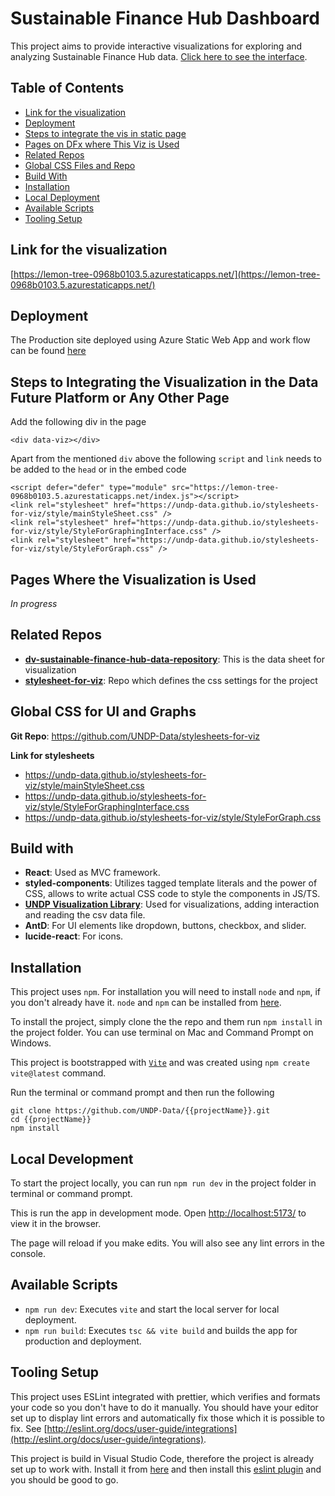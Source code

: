 # Sustainable Finance Hub Dashboard

This project aims to provide interactive visualizations for exploring and analyzing Sustainable Finance Hub data. [Click here to see the interface](https://lemon-tree-0968b0103.5.azurestaticapps.net/).

## Table of Contents

- [Link for the visualization](#section-01)
- [Deployment](#deployment)
- [Steps to integrate the vis in static page](#section-02)
- [Pages on DFx where This Viz is Used](#section-03)
- [Related Repos](#section-04)
- [Global CSS Files and Repo](#section-05)
- [Build With](#section-06)
- [Installation](#section-07)
- [Local Deployment](#section-08)
- [Available Scripts](#section-09)
- [Tooling Setup](#section-10)

## Link for the visualization<a name="section-01"></a>

[https://lemon-tree-0968b0103.5.azurestaticapps.net/](https://lemon-tree-0968b0103.5.azurestaticapps.net/)

## Deployment<a name="deployment"></a>

The Production site deployed using Azure Static Web App and work flow can be found [here](https://github.com/UNDP-Data/dv-sustainable-finance-hub/blob/main/.github/workflows/azure-static-web-apps-lemon-tree-0968b0103.yml)

## Steps to Integrating the Visualization in the Data Future Platform or Any Other Page<a name="section-02"></a>

Add the following div in the page

```
<div data-viz></div>
```

Apart from the mentioned `div` above the following `script` and `link` needs to be added to the `head` or in the embed code

```
<script defer="defer" type="module" src="https://lemon-tree-0968b0103.5.azurestaticapps.net/index.js"></script>
<link rel="stylesheet" href="https://undp-data.github.io/stylesheets-for-viz/style/mainStyleSheet.css" />
<link rel="stylesheet" href="https://undp-data.github.io/stylesheets-for-viz/style/StyleForGraphingInterface.css" />
<link rel="stylesheet" href="https://undp-data.github.io/stylesheets-for-viz/style/StyleForGraph.css" />
```

## Pages Where the Visualization is Used<a name="section-03"></a>

_In progress_

## Related Repos<a name="section-04"></a>

- [**dv-sustainable-finance-hub-data-repository**](https://github.com/UNDP-Data/dv-sustainable-finance-hub-data-repository): This is the data sheet for visualization
- [**stylesheet-for-viz**](https://github.com/UNDP-Data/stylesheets-for-viz): Repo which defines the css settings for the project

## Global CSS for UI and Graphs<a name="section-05"></a>

**Git Repo**: https://github.com/UNDP-Data/stylesheets-for-viz

**Link for stylesheets**

- https://undp-data.github.io/stylesheets-for-viz/style/mainStyleSheet.css
- https://undp-data.github.io/stylesheets-for-viz/style/StyleForGraphingInterface.css
- https://undp-data.github.io/stylesheets-for-viz/style/StyleForGraph.css

## Build with<a name="section-06"></a>

- **React**: Used as MVC framework.
- **styled-components**: Utilizes tagged template literals and the power of CSS, allows to write actual CSS code to style the components in JS/TS.
- [**UNDP Visualization Library**](https://github.com/UNDP-Data/undp-visualization-library): Used for visualizations, adding interaction and reading the csv data file.
- **AntD**: For UI elements like dropdown, buttons, checkbox, and slider.
- **lucide-react**: For icons.

## Installation<a name="section-07"></a>

This project uses `npm`. For installation you will need to install `node` and `npm`, if you don't already have it. `node` and `npm` can be installed from [here](https://nodejs.org/en/download/).

To install the project, simply clone the the repo and them run `npm install` in the project folder. You can use terminal on Mac and Command Prompt on Windows.

This project is bootstrapped with [`Vite`](https://vitejs.dev/) and was created using `npm create vite@latest` command.

Run the terminal or command prompt and then run the following

```
git clone https://github.com/UNDP-Data/{{projectName}}.git
cd {{projectName}}
npm install
```

## Local Development<a name="section-08"></a>

To start the project locally, you can run `npm run dev` in the project folder in terminal or command prompt.

This is run the app in development mode. Open [http://localhost:5173/](http://localhost:5173/) to view it in the browser.

The page will reload if you make edits. You will also see any lint errors in the console.

## Available Scripts<a name="section-09"></a>

- `npm run dev`: Executes `vite` and start the local server for local deployment.
- `npm run build`: Executes `tsc && vite build` and builds the app for production and deployment.

## Tooling Setup<a name="section-10"></a>

This project uses ESLint integrated with prettier, which verifies and formats your code so you don't have to do it manually. You should have your editor set up to display lint errors and automatically fix those which it is possible to fix. See [http://eslint.org/docs/user-guide/integrations](http://eslint.org/docs/user-guide/integrations).

This project is build in Visual Studio Code, therefore the project is already set up to work with. Install it from [here](https://code.visualstudio.com/) and then install this [eslint plugin](https://marketplace.visualstudio.com/items?itemName=dbaeumer.vscode-eslint) and you should be good to go.
